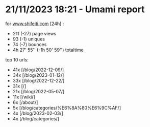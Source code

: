 # 21/11/2023 18:21 - Umami report
for www.shifeiti.com [24h] :

 - 211 (-27) page views
 - 93 (-1) uniques
 - 74 (-7) bounces
 - 4h 27' 55'' (-1h 50' 59'') totaltime


top 10 urls:
 - 41x [/blog/2022-12-09/]
 - 34x [/blog/2023-01-12/]
 - 33x [/blog/2022-12-22/]
 - 31x [/]
 - 21x [/blog/2022-05-07/]
 - 11x [/wiki/]
 - 6x [/about/]
 - 5x [/blog/categories/%E6%8A%80%E6%9C%AF/]
 - 4x [/blog/2023-02-03/]
 - 4x [/blog/categories/]


